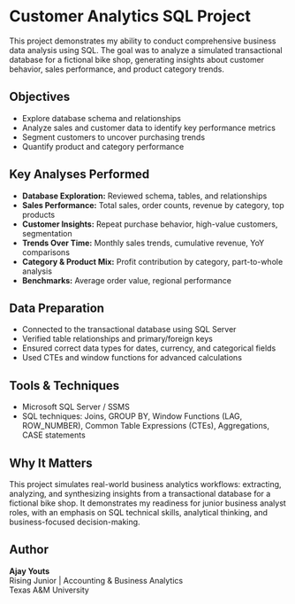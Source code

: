 # Customer Analytics SQL Project

This project demonstrates my ability to conduct comprehensive business data analysis using SQL.
The goal was to analyze a simulated transactional database for a fictional bike shop, generating insights about customer behavior, sales performance, and product category trends. 

## Objectives

- Explore database schema and relationships
- Analyze sales and customer data to identify key performance metrics
- Segment customers to uncover purchasing trends
- Quantify product and category performance

## Key Analyses Performed

- **Database Exploration:** Reviewed schema, tables, and relationships
- **Sales Performance:** Total sales, order counts, revenue by category, top products
- **Customer Insights:** Repeat purchase behavior, high-value customers, segmentation
- **Trends Over Time:** Monthly sales trends, cumulative revenue, YoY comparisons
- **Category & Product Mix:** Profit contribution by category, part-to-whole analysis
- **Benchmarks:** Average order value, regional performance

## Data Preparation

- Connected to the transactional database using SQL Server
- Verified table relationships and primary/foreign keys
- Ensured correct data types for dates, currency, and categorical fields
- Used CTEs and window functions for advanced calculations

## Tools & Techniques

- Microsoft SQL Server / SSMS  
- SQL techniques: Joins, GROUP BY, Window Functions (LAG, ROW_NUMBER), Common Table Expressions (CTEs), Aggregations, CASE statements

## Why It Matters

This project simulates real-world business analytics workflows: extracting, analyzing, and synthesizing insights from a transactional database for a fictional bike shop.
It demonstrates my readiness for junior business analyst roles, with an emphasis on SQL technical skills, analytical thinking, and business-focused decision-making.

 ## Author

**Ajay Youts**  
Rising Junior | Accounting & Business Analytics  
Texas A&M University

